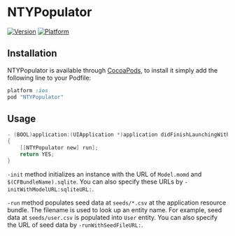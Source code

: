 # NTYPopulator

[![Version](http://cocoapod-badges.herokuapp.com/v/NTYPopulator/badge.png)](http://cocoadocs.org/docsets/NTYPopulator)
[![Platform](http://cocoapod-badges.herokuapp.com/p/NTYPopulator/badge.png)](http://cocoadocs.org/docsets/NTYPopulator)

## Installation

NTYPopulator is available through [CocoaPods](http://cocoapods.org), to install it simply add the following line to your Podfile:

```ruby
platform :ios
pod "NTYPopulator"
```

## Usage

```objective-c
- (BOOL)application:(UIApplication *)application didFinishLaunchingWithOptions:(NSDictionary *)launchOptions
{
    [[NTYPopulator new] run];
    return YES;
}
```

`-init` method initializes an instance with the URL of `Model.momd` and `$(CFBundleName).sqlite`. You can also specify these URLs by `-initWithModelURL:sqliteURL:`.

`-run` method populates seed data at `seeds/*.csv` at the application resource bundle. The filename is used to look up an entity name. For example, seed data at `seeds/user.csv` is populated into `User` entity. You can also specify the URL of seed data by `-runWithSeedFileURL:`.
